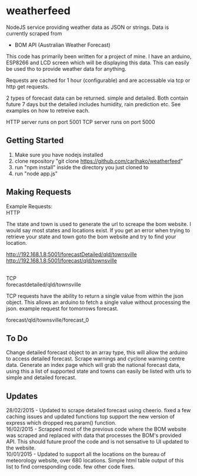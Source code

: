 weatherfeed
===========

NodeJS service providing weather data as JSON or strings. Data is currently scraped from
- BOM API (Australian Weather Forecast)

This code has primarily been written for a project of mine. I have an arduino, ESP8266 and LCD screen which will be displaying this data. This can easily be used tho to provide weather data for anything.

Requests are cached for 1 hour (configurable) and are accessable via tcp or http get requests.

2 types of forecast data can be returned. simple and detailed. Both contain future 7 days but the detailed includes humidity, rain prediction etc.
See examples on how to retreive each.

HTTP server runs on port 5001
TCP server runs on port 5000

Getting Started
---------------
1. Make sure you have nodejs installed 
2. clone repository "git clone https://github.com/carlhako/weatherfeed"
3. run "npm install" inside the directory you just cloned to
4. run "node app.js" 

Making Requests
---------------
Example Requests:<BR>
HTTP<BR>

The state and town is used to generate the url to screape the bom website. I would say most states and locations exist. If you get an error when trying to retrieve your state and town goto the bom website and try to find your location.

http://192.168.1.8:5001/forecastDetailed/qld/townsville<BR>
http://192.168.1.8:5001/forecast/qld/townsville<BR>
<BR>

TCP<BR>
forecastdetailed/qld/townsville

TCP requests have the ability to return a single value from within the json object. This allows an arduino to fetch a single value without processing the json.
example request for tomorrows forecast.

forecast/qld/townsville/forecast_0

To Do
--------
Change detailed forecast object to an array type, this will allow the arduino to access detailed forecast.
Scrape warnings and cyclone warning centre data.
Generate an index page which will grab the national forecast data, using this a list of supported state and towns can easily be listed with urls to simple and detailed forecast.


Updates
---------------
28/02/2015 - Updated to scrape detailed forecast using cheerio. fixed a few caching issues and updated functions top support the new version of express which dropped req.param() function. <BR>
16/02/2015 - Scrapped most of the previous code where the BOM website was scraped and replaced with data that processes the BOM's provided API. This should future proof the code and is not sensative to UI updated to the website.<BR>
10/01/2015 - Updated to support all the locations on the bureau of meteorology website, over 680 locations. Simple html table output of this list to find corresponding code. few other code fixes.<BR>

